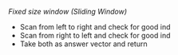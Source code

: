 *Fixed size window (Sliding Window)*
* Scan from left to right and check for good ind
* Scan from right to left and check for good ind
* Take both as answer vector and return